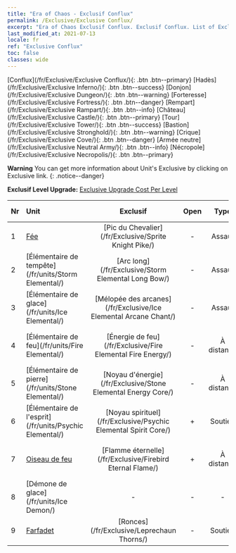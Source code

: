 ```yaml
---
title: "Era of Chaos - Exclusif Conflux"
permalink: /Exclusive/Exclusive Conflux/
excerpt: "Era of Chaos Exclusif Conflux. Exclusif Conflux. List of Exclusif Conflux in Era of Chaos"
last_modified_at: 2021-07-13
locale: fr
ref: "Exclusive Conflux"
toc: false
classes: wide
---
```

 [Conflux](/fr/Exclusive/Exclusive Conflux/){: .btn .btn--primary} [Hadès](/fr/Exclusive/Exclusive Inferno/){: .btn .btn--success} [Donjon](/fr/Exclusive/Exclusive Dungeon/){: .btn .btn--warning} [Forteresse](/fr/Exclusive/Exclusive Fortress/){: .btn .btn--danger} [Rempart](/fr/Exclusive/Exclusive Rampart/){: .btn .btn--info} [Château](/fr/Exclusive/Exclusive Castle/){: .btn .btn--primary} [Tour](/fr/Exclusive/Exclusive Tower/){: .btn .btn--success} [Bastion](/fr/Exclusive/Exclusive Stronghold/){: .btn .btn--warning} [Crique](/fr/Exclusive/Exclusive Cove/){: .btn .btn--danger} [Armée neutre](/fr/Exclusive/Exclusive Neutral Army/){: .btn .btn--info} [Nécropole](/fr/Exclusive/Exclusive Necropolis/){: .btn .btn--primary} 

**Warning** You can get more information about Unit's Exclusive by clicking on Exclusive link. 
{: .notice--danger}

 **Exclusif Level Upgrade:** [Exclusive Upgrade Cost Per Level](/Exclusive/ExclusiveUpgradeCostPerLevel/)

  | Nr |         Unit        | Exclusif | Open  |    Type   |  Item to Rank UP      |  Skin   |
  |:---|:--------------------|:-------------:|:-----:|:---------:|:---------------------:|:-------:|
  | 1  | [Fée](/fr/units/Sprite/) | [Pic du Chevalier](/fr/Exclusive/Sprite Knight Pike/) | - | Assaut | [Jeton Pic du Chevalier](/ItemsFR/con_916/) | - |
  | 2  | [Élémentaire de tempête](/fr/units/Storm Elemental/) | [Arc long](/fr/Exclusive/Storm Elemental Long Bow/) | - | Assaut | [Jeton Arc long](/ItemsFR/con_914/) | - |
  | 3  | [Élémentaire de glace](/fr/units/Ice Elemental/) | [Mélopée des arcanes](/fr/Exclusive/Ice Elemental Arcane Chant/) | - | Assaut | [Jeton Mélopée des arcanes](/ItemsFR/con_915/) | - |
  | 4  | [Élémentaire de feu](/fr/units/Fire Elemental/) | [Énergie de feu](/fr/Exclusive/Fire Elemental Fire Energy/) | - | À distance | [Jeton Énergie de feu](/ItemsFR/con_998/) | [Peau spéciale Énergie de feu](/ItemsFR/con_666/) |
  | 5  | [Élémentaire de pierre](/fr/units/Stone Elemental/) | [Noyau d'énergie](/fr/Exclusive/Stone Elemental Energy Core/) | - | À distance | [Jeton Noyau d'énergie](/ItemsFR/con_999/) | [Peau spéciale Noyau d'énergie](/ItemsFR/con_667/) |
  | 6  | [Élémentaire de l'esprit](/fr/units/Psychic Elemental/) | [Noyau spirituel](/fr/Exclusive/Psychic Elemental Spirit Core/) | + | Soutien | [Jeton Noyau spirituel](/ItemsFR/con_1000/) | [Skin spécial Noyau spirituel](/ItemsFR/con_668/) |
  | 7  | [Oiseau de feu](/fr/units/Firebird/) | [Flamme éternelle](/fr/Exclusive/Firebird Eternal Flame/) | + | À distance | [Jeton Flamme éternelle](/ItemsFR/con_1001/) | [Peau spéciale Flamme éternelle](/ItemsFR/con_669/) |
  | 8  | [Démone de glace](/fr/units/Ice Demon/) | - | - | - | none | none |
  | 9  | [Farfadet](/fr/units/Leprechaun/) | [Ronces](/fr/Exclusive/Leprechaun Thorns/) | - | Soutien | - | - |
